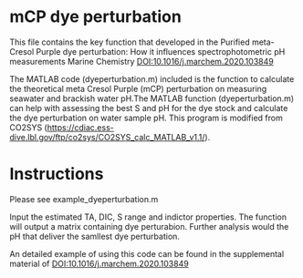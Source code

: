 # mCP dye perturbation
This file contains the key function that developed in the 
Purified meta-Cresol Purple dye perturbation: How it influences spectrophotometric pH measurements Marine Chemistry [DOI:10.1016/j.marchem.2020.103849](https://www.sciencedirect.com/science/article/abs/pii/S0304420320301031?via%3Dihub)

The MATLAB code (dyeperturbation.m) included is the function to calculate the theoretical meta Cresol Purple (mCP) perturbation on measuring seawater and brackish water pH.The MATLAB function (dyeperturbation.m) can help with assessing the best S and pH for the dye stock and calculate the dye perturbation on water sample pH. This program is modified from CO2SYS (https://cdiac.ess-dive.lbl.gov/ftp/co2sys/CO2SYS_calc_MATLAB_v1.1/).

# Instructions
Please see example_dyeperturbation.m

Input the estimated TA, DIC, S range and indictor properties. The function will output a matrix containing dye perturabion. Further analysis would the pH that deliver the samllest dye perturbation.

An detailed example of using this code can be found in the supplemental material of [DOI:10.1016/j.marchem.2020.103849](https://www.sciencedirect.com/science/article/abs/pii/S0304420320301031?via%3Dihub)

